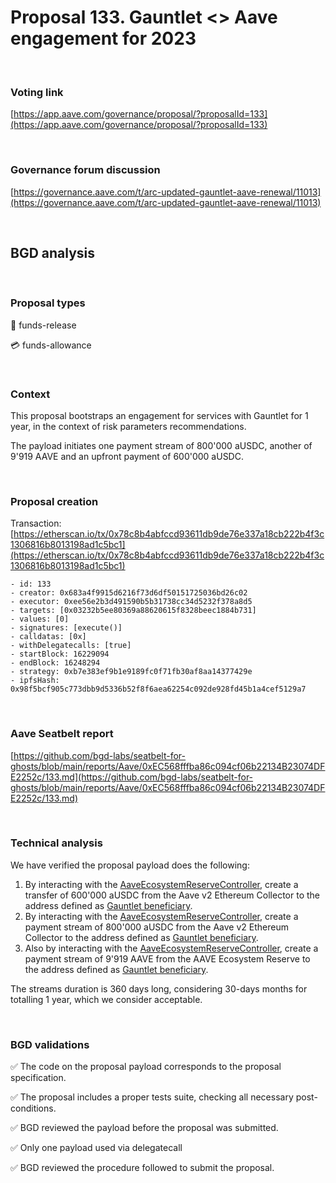 # Proposal 133. Gauntlet <> Aave engagement for 2023

<br>

### Voting link
[https://app.aave.com/governance/proposal/?proposalId=133](https://app.aave.com/governance/proposal/?proposalId=133)

<br>

### Governance forum discussion
[https://governance.aave.com/t/arc-updated-gauntlet-aave-renewal/11013](https://governance.aave.com/t/arc-updated-gauntlet-aave-renewal/11013)

<br>

## BGD analysis

<br>

### Proposal types

:money_with_wings: funds-release

:credit_card: funds-allowance

<br>

### Context
This proposal bootstraps an engagement for services with Gauntlet for 1 year, in the context of risk parameters recommendations.

The payload initiates one payment stream of 800'000 aUSDC, another of 9'919 AAVE and an upfront payment of 600'000 aUSDC.

<br>

### Proposal creation
Transaction: [https://etherscan.io/tx/0x78c8b4abfccd93611db9de76e337a18cb222b4f3c1306816b8013198ad1c5bc1](https://etherscan.io/tx/0x78c8b4abfccd93611db9de76e337a18cb222b4f3c1306816b8013198ad1c5bc1)

```
- id: 133
- creator: 0x683a4f9915d6216f73d6df50151725036bd26c02
- executor: 0xee56e2b3d491590b5b31738cc34d5232f378a8d5
- targets: [0x03232b5ee80369a88620615f8328beec1884b731]
- values: [0]
- signatures: [execute()]
- calldatas: [0x]
- withDelegatecalls: [true]
- startBlock: 16229094
- endBlock: 16248294
- strategy: 0xb7e383ef9b1e9189fc0f71fb30af8aa14377429e
- ipfsHash: 0x98f5bcf905c773dbb9d5336b52f8f6aea62254c092de928fd45b1a4cef5129a7
```

<br>

### Aave Seatbelt report

[https://github.com/bgd-labs/seatbelt-for-ghosts/blob/main/reports/Aave/0xEC568fffba86c094cf06b22134B23074DFE2252c/133.md](https://github.com/bgd-labs/seatbelt-for-ghosts/blob/main/reports/Aave/0xEC568fffba86c094cf06b22134B23074DFE2252c/133.md)


<br>

### Technical analysis

We have verified the proposal payload does the following:
1. By interacting with the [AaveEcosystemReserveController](https://etherscan.io/address/0x3d569673dAa0575c936c7c67c4E6AedA69CC630C#code), create a transfer of 600'000 aUSDC from the Aave v2 Ethereum Collector to the address defined as [Gauntlet beneficiary](https://etherscan.io/address/0xD20c9667bf0047F313228F9fE11F8b9F8Dc29bBa).
2. By interacting with the [AaveEcosystemReserveController](https://etherscan.io/address/0x3d569673dAa0575c936c7c67c4E6AedA69CC630C#code), create a payment stream of 800'000 aUSDC from the Aave v2 Ethereum Collector to the address defined as [Gauntlet beneficiary](https://etherscan.io/address/0xD20c9667bf0047F313228F9fE11F8b9F8Dc29bBa).
1. Also by interacting with the [AaveEcosystemReserveController](https://etherscan.io/address/0x3d569673dAa0575c936c7c67c4E6AedA69CC630C#code), create a payment stream of 9'919 AAVE from the AAVE Ecosystem Reserve to the address defined as [Gauntlet beneficiary](https://etherscan.io/address/0xD20c9667bf0047F313228F9fE11F8b9F8Dc29bBa).

The streams duration is 360 days long, considering 30-days months for totalling 1 year, which we consider acceptable.

<br>

### BGD validations

:white_check_mark: The code on the proposal payload corresponds to the proposal specification.

:white_check_mark: The proposal includes a proper tests suite, checking all necessary post-conditions.

:white_check_mark: BGD reviewed the payload before the proposal was submitted.

:white_check_mark: Only one payload used via delegatecall

:white_check_mark: BGD reviewed the procedure followed to submit the proposal.
